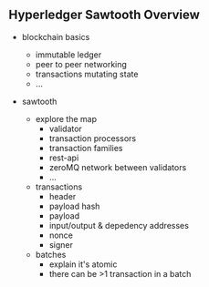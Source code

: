 ## Hyperledger Sawtooth Overview

 * blockchain basics
   * immutable ledger
   * peer to peer networking
   * transactions mutating state
   * ...

 * sawtooth
   * explore the map
     * validator
     * transaction processors
     * transaction families
     * rest-api
     * zeroMQ network between validators
     * ...
   * transactions
     * header
     * payload hash
     * payload
     * input/output & depedency addresses
     * nonce
     * signer
   * batches
     * explain it's atomic
     * there can be >1 transaction in a batch
